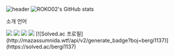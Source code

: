 ![header](https://capsule-render.vercel.app/api?type=wave&color=auto&height=300&section=header&text=Hello%150World&fontSize=90)
![ROKO02's GitHub stats](https://github-readme-stats.vercel.app/api?username=ROKO02&include_all_commits=true&show_icons=true&theme=radical&count_private=true)
<p></p>
소개
언어
<p></p>
<img src="https://img.shields.io/badge/javascript-F7DF1E?style=for-the-badge&logo=javascript&logoColor=white">
<img src="https://img.shields.io/badge/html5-E34F26?style=for-the-badge&logo=html5&logoColor=white">
<img src="https://img.shields.io/badge/css3-1572B6?style=for-the-badge&logo=css3&logoColor=white">
<img src="https://img.shields.io/badge/MySQL-4479A1?style=for-the-badge&logo=MySQL&logoColor=white">
[![Solved.ac 프로필](http://mazassumnida.wtf/api/v2/generate_badge?boj=bergi1137)](https://solved.ac/bergi1137)




<!--
**ROKO02/ROKO02** is a ✨ _special_ ✨ repository because its `README.md` (this file) appears on your GitHub profile.

Here are some ideas to get you started:

- 🔭 I’m currently working on ...
- 🌱 I’m currently learning ...
- 👯 I’m looking to collaborate on ...
- 🤔 I’m looking for help with ...
- 💬 Ask me about ...
- 📫 How to reach me: ...
- 😄 Pronouns: ...
- ⚡ Fun fact: ...
-->
